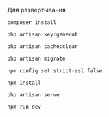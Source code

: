 Для развертывания

```
composer install
```
```
php artisan key:generat
```
```
php artisan cache:clear
```
```
php artisan migrate
```

```
npm config set strict-ssl false
```
```
npm install
```

```
php artisan serve
```
```
npm run dev
```